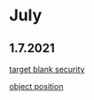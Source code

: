 # July

## 1.7.2021

[target blank security](https://stackoverflow.com/questions/50709625/link-with-target-blank-and-rel-noopener-noreferrer-still-vulnerable)

[object position](https://developer.mozilla.org/en-US/docs/Web/CSS/object-position)
